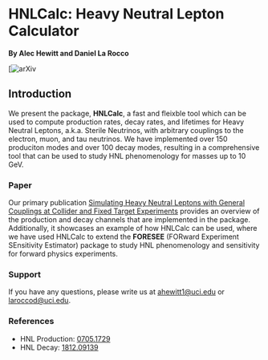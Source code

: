 # HNLCalc: Heavy Neutral Lepton Calculator

**By Alec Hewitt and Daniel La Rocco**

[![arXiv]()

## Introduction

We present the package, **HNLCalc**, a fast and fleixble tool which can be used to compute production rates, decay rates, and lifetimes for Heavy Neutral Leptons, a.k.a. Sterile Neutrinos, with arbitrary couplings to the electron, muon, and tau neutrinos. We have implemented over 150 produciton modes and over 100 decay modes, resulting in a comprehensive tool that can be used to study HNL phenomenology for masses up to 10 GeV. 

### Paper

Our primary publication [Simulating Heavy Neutral Leptons with General Couplings at Collider and Fixed
Target Experiments]() provides an overview of the production and decay channels that are implemented in the package. Additionally, it showcases an example of how HNLCalc can be used, where we have used HNLCalc to extend the **FORESEE** (FORward Experiment SEnsitivity Estimator) package to study HNL phenomenology and sensitivity for forward physics experiments. 

### Support

If you have any questions, please write us at [ahewitt1@uci.edu](ahewitt1@uci.edu) or [laroccod@uci.edu](laroccod@uci.edu).

### References 

- HNL Production: [0705.1729]([https://arxiv.org/abs/1811.12522](https://arxiv.org/abs/0705.1729))
- HNL Decay: [1812.09139](https://arxiv.org/abs/1812.09139)
